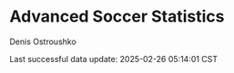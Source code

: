 # Advanced Soccer Statistics
Denis Ostroushko

<!-- gfm -->

Last successful data update: 2025-02-26 05:14:01 CST
